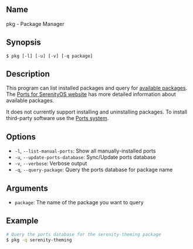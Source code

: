 ## Name

pkg - Package Manager

## Synopsis

```**sh
$ pkg [-l] [-u] [-v] [-q package]
```

## Description

This program can list installed packages and query for [available packages](https://github.com/CommandCrafterx/SilkOS/blob/master/Ports/AvailablePorts.md). The [Ports for SerenityOS website](https://ports.serenityos.net) has more detailed information about available packages.

It does not currently support installing and uninstalling packages. To install third-party software use the [Ports system](https://github.com/CommandCrafterx/SilkOS/blob/master/Ports/README.md).

## Options

-   `-l`, `--list-manual-ports`: Show all manually-installed ports
-   `-u`, `--update-ports-database`: Sync/Update ports database
-   `-v`, `--verbose`: Verbose output
-   `-q`, `--query-package`: Query the ports database for package name

## Arguments

-   `package`: The name of the package you want to query

## Example

```sh
# Query the ports database for the serenity-theming package
$ pkg -q serenity-theming
```
